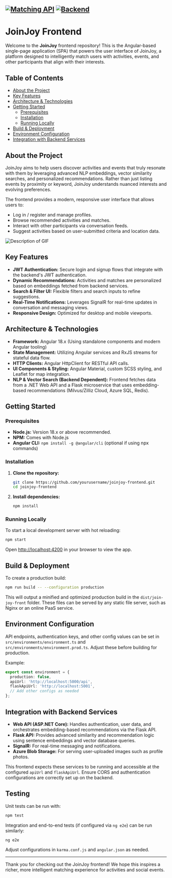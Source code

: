 [![Matching API](https://img.shields.io/badge/GitHub-Matching%20API-yellow?style=for-the-badge)](https://github.com/tsyrulb/joinjoy-matching)
[![Backend](https://img.shields.io/badge/GitHub-Backend-blue?style=for-the-badge)](https://github.com/tsyrulb/joinjoy)
---

# JoinJoy Frontend

Welcome to the **JoinJoy** frontend repository! This is the Angular-based single-page application (SPA) that powers the user interface of JoinJoy, a platform designed to intelligently match users with activities, events, and other participants that align with their interests.

## Table of Contents

- [About the Project](#about-the-project)
- [Key Features](#key-features)
- [Architecture & Technologies](#architecture--technologies)
- [Getting Started](#getting-started)
  - [Prerequisites](#prerequisites)
  - [Installation](#installation)
  - [Running Locally](#running-locally)
- [Build & Deployment](#build--deployment)
- [Environment Configuration](#environment-configuration)
- [Integration with Backend Services](#integration-with-backend-services)


## About the Project

JoinJoy aims to help users discover activities and events that truly resonate with them by leveraging advanced NLP embeddings, vector similarity searches, and personalized recommendations. Rather than just listing events by proximity or keyword, JoinJoy understands nuanced interests and evolving preferences.

The frontend provides a modern, responsive user interface that allows users to:

- Log in / register and manage profiles.
- Browse recommended activities and matches.
- Interact with other participants via conversation feeds.
- Suggest activities based on user-submitted criteria and location data.

![Description of GIF](JoinJoy4.gif)

## Key Features

- **JWT Authentication:** Secure login and signup flows that integrate with the backend's JWT authentication.
- **Dynamic Recommendations:** Activities and matches are personalized based on embeddings fetched from backend services.
- **Search & Filter UI:** Flexible filters and search inputs to refine suggestions.
- **Real-Time Notifications:** Leverages SignalR for real-time updates in conversation and messaging views.
- **Responsive Design:** Optimized for desktop and mobile viewports.

## Architecture & Technologies

- **Framework:** Angular 18.x (Using standalone components and modern Angular tooling)
- **State Management:** Utilizing Angular services and RxJS streams for stateful data flow.
- **HTTP Clients:** Angular HttpClient for RESTful API calls.
- **UI Components & Styling:** Angular Material, custom SCSS styling, and Leaflet for map integration.
- **NLP & Vector Search (Backend Dependent):** Frontend fetches data from a .NET Web API and a Flask microservice that uses embedding-based recommendations (Milvus/Zilliz Cloud, Azure SQL, Redis).

## Getting Started

### Prerequisites

- **Node.js:** Version 18.x or above recommended.
- **NPM:** Comes with Node.js
- **Angular CLI:** `npm install -g @angular/cli` (optional if using npx commands)

### Installation

1. **Clone the repository:**
   ```bash
   git clone https://github.com/yourusername/joinjoy-frontend.git
   cd joinjoy-frontend
   ```

2. **Install dependencies:**
   ```bash
   npm install
   ```

### Running Locally

To start a local development server with hot reloading:
```bash
npm start
```

Open [http://localhost:4200](http://localhost:4200) in your browser to view the app.

## Build & Deployment

To create a production build:
```bash
npm run build -- --configuration production
```

This will output a minified and optimized production build in the `dist/join-joy-front` folder. These files can be served by any static file server, such as Nginx or an online PaaS service.

## Environment Configuration

API endpoints, authentication keys, and other config values can be set in `src/environments/environment.ts` and `src/environments/environment.prod.ts`. Adjust these before building for production.

Example:
```typescript
export const environment = {
  production: false,
  apiUrl: 'http://localhost:5000/api',
  flaskApiUrl: 'http://localhost:5001',
  // Add other configs as needed
};
```

## Integration with Backend Services

- **Web API (ASP.NET Core):** Handles authentication, user data, and orchestrates embedding-based recommendations via the Flask API.
- **Flask API:** Provides advanced similarity and recommendation logic using sentence embeddings and vector database queries.
- **SignalR:** For real-time messaging and notifications.
- **Azure Blob Storage:** For serving user-uploaded images such as profile photos.

This frontend expects these services to be running and accessible at the configured `apiUrl` and `flaskApiUrl`. Ensure CORS and authentication configurations are correctly set up on the backend.

## Testing

Unit tests can be run with:
```bash
npm test
```

Integration and end-to-end tests (if configured via `ng e2e`) can be run similarly:
```bash
ng e2e
```

Adjust configurations in `karma.conf.js` and `angular.json` as needed.


---

Thank you for checking out the JoinJoy frontend! We hope this inspires a richer, more intelligent matching experience for activities and social events.

